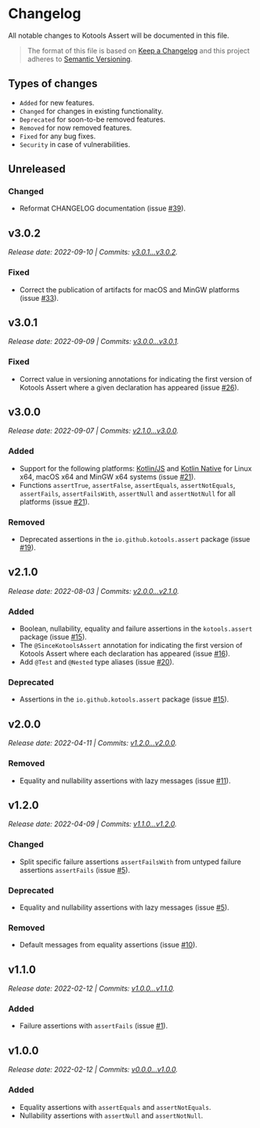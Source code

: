 # Changelog

All notable changes to Kotools Assert will be documented in this file.

> The format of this file is based on [Keep a Changelog][keep-a-changelog] and
> this project adheres to [Semantic Versioning][semantic-versioning].

## Types of changes

- `Added` for new features.
- `Changed` for changes in existing functionality.
- `Deprecated` for soon-to-be removed features.
- `Removed` for now removed features.
- `Fixed` for any bug fixes.
- `Security` in case of vulnerabilities.

## Unreleased

### Changed

- Reformat CHANGELOG documentation (issue [#39]).

## v3.0.2 <a id="v3.0.2"></a>

_Release date: 2022-09-10 | Commits: [v3.0.1...v3.0.2]._

### Fixed

- Correct the publication of artifacts for macOS and MinGW platforms (issue
  [#33]).

## v3.0.1 <a id="v3.0.1"></a>

_Release date: 2022-09-09 | Commits: [v3.0.0...v3.0.1]._

### Fixed

- Correct value in versioning annotations for indicating the first version of
  Kotools Assert where a given declaration has appeared (issue [#26]).

## v3.0.0 <a id="v3.0.0"></a>

_Release date: 2022-09-07 | Commits: [v2.1.0...v3.0.0]._

### Added

- Support for the following platforms: [Kotlin/JS] and
  [Kotlin Native][kotlin-native] for Linux x64, macOS x64 and MinGW x64 systems
  (issue [#21]).
- Functions `assertTrue`, `assertFalse`, `assertEquals`, `assertNotEquals`,
  `assertFails`, `assertFailsWith`, `assertNull` and `assertNotNull` for all
  platforms (issue [#21]).

### Removed

- Deprecated assertions in the `io.github.kotools.assert` package (issue [#19]).

## v2.1.0 <a id="v2.1.0"></a>

_Release date: 2022-08-03 | Commits: [v2.0.0...v2.1.0]._

### Added

- Boolean, nullability, equality and failure assertions in the `kotools.assert`
  package (issue [#15]).
- The `@SinceKotoolsAssert` annotation for indicating the first version of
  Kotools Assert where each declaration has appeared (issue [#16]).
- Add `@Test` and `@Nested` type aliases (issue [#20]).

### Deprecated

- Assertions in the `io.github.kotools.assert` package (issue [#15]).

## v2.0.0 <a id="v2.0.0"></a>

_Release date: 2022-04-11 | Commits: [v1.2.0...v2.0.0]._

### Removed

- Equality and nullability assertions with lazy messages (issue [#11]).

## v1.2.0 <a id="v1.2.0"></a>

_Release date: 2022-04-09 | Commits: [v1.1.0...v1.2.0]._

### Changed

- Split specific failure assertions `assertFailsWith` from untyped failure
  assertions `assertFails` (issue [#5]).

### Deprecated

- Equality and nullability assertions with lazy messages (issue [#5]).

### Removed

- Default messages from equality assertions (issue [#10]).

## v1.1.0 <a id="v1.1.0"></a>

_Release date: 2022-02-12 | Commits: [v1.0.0...v1.1.0]._

### Added

- Failure assertions with `assertFails` (issue [#1]).

## v1.0.0 <a id="v1.0.0"></a>

_Release date: 2022-02-12 | Commits: [v0.0.0...v1.0.0]._

### Added

- Equality assertions with `assertEquals` and `assertNotEquals`.
- Nullability assertions with `assertNull` and `assertNotNull`.

[#1]: https://github.com/kotools/assert/issues/1
[#5]: https://github.com/kotools/assert/issues/5
[#10]: https://github.com/kotools/assert/issues/10
[#11]: https://github.com/kotools/assert/issues/11
[#15]: https://github.com/kotools/assert/issues/15
[#16]: https://github.com/kotools/assert/issues/16
[#19]: https://github.com/kotools/assert/issues/19
[#20]: https://github.com/kotools/assert/issues/20
[#21]: https://github.com/kotools/assert/issues/21
[#26]: https://github.com/kotools/assert/issues/26
[#33]: https://github.com/kotools/assert/issues/33
[#39]: https://github.com/kotools/assert/issues/39
[keep-a-changelog]: https://keepachangelog.com/en
[kotlin/js]: https://kotlinlang.org/docs/js-overview.html
[kotlin-native]: https://kotlinlang.org/docs/native-overview.html
[semantic-versioning]: https://semver.org
[v3.0.1...v3.0.2]: https://github.com/kotools/assert/compare/v3.0.1...v3.0.2
[v3.0.0...v3.0.1]: https://github.com/kotools/assert/compare/v3.0.0...v3.0.1
[v2.1.0...v3.0.0]: https://github.com/kotools/assert/compare/v2.1.0...v3.0.0
[v2.0.0...v2.1.0]: https://github.com/kotools/assert/compare/v2.0.0...v2.1.0
[v1.2.0...v2.0.0]: https://github.com/kotools/assert/compare/v1.2.0...v2.0.0
[v1.1.0...v1.2.0]: https://github.com/kotools/assert/compare/v1.1.0...v1.2.0
[v1.0.0...v1.1.0]: https://github.com/kotools/assert/compare/v1.0.0...v1.1.0
[v0.0.0...v1.0.0]: https://github.com/kotools/assert/compare/v0.0.0...v1.0.0
